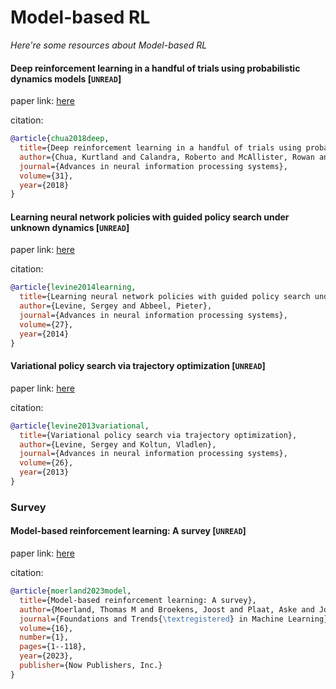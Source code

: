 # Model-based RL
*Here're some resources about Model-based RL*



#### Deep reinforcement learning in a handful of trials using probabilistic dynamics models [`UNREAD`]

paper link: [here](https://proceedings.neurips.cc/paper_files/paper/2018/file/3de568f8597b94bda53149c7d7f5958c-Paper.pdf)

citation: 
```bibtex
@article{chua2018deep,
  title={Deep reinforcement learning in a handful of trials using probabilistic dynamics models},
  author={Chua, Kurtland and Calandra, Roberto and McAllister, Rowan and Levine, Sergey},
  journal={Advances in neural information processing systems},
  volume={31},
  year={2018}
}
```
    

#### Learning neural network policies with guided policy search under unknown dynamics [`UNREAD`]

paper link: [here](https://proceedings.neurips.cc/paper_files/paper/2014/file/6766aa2750c19aad2fa1b32f36ed4aee-Paper.pdf)

citation: 
```bibtex
@article{levine2014learning,
  title={Learning neural network policies with guided policy search under unknown dynamics},
  author={Levine, Sergey and Abbeel, Pieter},
  journal={Advances in neural information processing systems},
  volume={27},
  year={2014}
}
```

#### Variational policy search via trajectory optimization [`UNREAD`]

paper link: [here](https://proceedings.neurips.cc/paper_files/paper/2013/file/38af86134b65d0f10fe33d30dd76442e-Paper.pdf)

citation: 
```bibtex
@article{levine2013variational,
  title={Variational policy search via trajectory optimization},
  author={Levine, Sergey and Koltun, Vladlen},
  journal={Advances in neural information processing systems},
  volume={26},
  year={2013}
}
```
    
    

### Survey

#### Model-based reinforcement learning: A survey [`UNREAD`]

paper link: [here](https://www.nowpublishers.com/article/DownloadSummary/MAL-086)

citation: 
```bibtex
@article{moerland2023model,
  title={Model-based reinforcement learning: A survey},
  author={Moerland, Thomas M and Broekens, Joost and Plaat, Aske and Jonker, Catholijn M and others},
  journal={Foundations and Trends{\textregistered} in Machine Learning},
  volume={16},
  number={1},
  pages={1--118},
  year={2023},
  publisher={Now Publishers, Inc.}
}
```
    